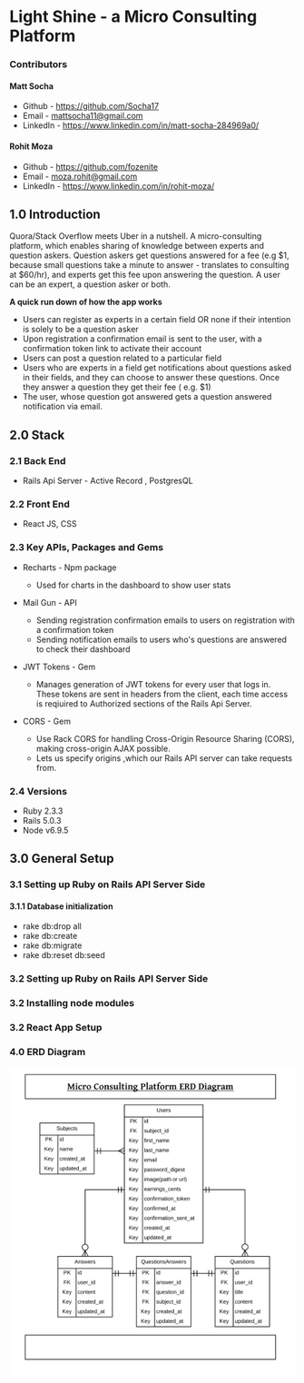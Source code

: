 # Light Shine - a Micro Consulting Platform

### Contributors
#### Matt Socha                                                       
 *   Github - https://github.com/Socha17
 *    Email - mattsocha11@gmail.com  
 * LinkedIn - https://www.linkedin.com/in/matt-socha-284969a0/ 

#### Rohit Moza
 *   Github - https://github.com/fozenite
 *    Email - moza.rohit@gmail.com 
 * LinkedIn - https://www.linkedin.com/in/rohit-moza/

## 1.0  Introduction
Quora/Stack Overflow meets Uber in a nutshell. A micro-consulting platform, which enables sharing of knowledge between experts and question askers. Question askers get questions answered for a fee (e.g $1, because small questions take a minute to answer - translates to consulting at $60/hr), and experts get this fee upon answering the question. A user can be an expert, a question asker or both. 

**A quick run down of how the app works**
  * Users can register as experts in a certain field OR none if their intention is solely to be a question asker
  * Upon registration a confirmation email is sent to the user, with a confirmation token link to activate their account
  * Users can post a question related to a particular field
  * Users who are experts in a field get notifications about questions asked in their fields, and they can choose to answer      these questions. Once they answer a question they get their fee ( e.g. $1)
  * The user, whose question got answered gets a question answered notification via email.  

## 2.0  Stack 

### 2.1  Back End 
  * Rails Api Server - Active Record , PostgresQL 
 
### 2.2  Front End
  * React JS, CSS 

### 2.3  Key APIs, Packages and Gems
  *  Recharts - Npm package
     - Used for charts in the dashboard to show user stats  
  
  *  Mail Gun - API 
     - Sending registration confirmation emails to users on registration with a confirmation token
     - Sending notification emails to users who's questions are answered to check their dashboard 
     
  *  JWT Tokens - Gem
     - Manages generation of JWT tokens for every user that logs in. These tokens are sent in headers from the client, each    time access is reqiuired to Authorized sections of the Rails Api Server.
  *  CORS - Gem 
     - Use Rack CORS for handling Cross-Origin Resource Sharing (CORS), making cross-origin AJAX possible.
     - Lets us specify origins ,which our Rails API server can take requests from.  
     
### 2.4  Versions
  *  Ruby 2.3.3 
  *  Rails 5.0.3
  *  Node v6.9.5
  
## 3.0  General Setup

### 3.1 Setting up Ruby on Rails API Server Side
#### 3.1.1  Database initialization
- rake db:drop all
- rake db:create
- rake db:migrate
- rake db:reset db:seed
   
### 3.2 Setting up Ruby on Rails API Server Side



### 3.2 Installing node modules


### 3.2  React App Setup

### 4.0 ERD Diagram
![ERD Diagram](https://github.com/fozenite/MicroConsulting/blob/master/README_assets/ERD_diagram.png)

